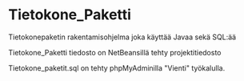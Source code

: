 # Tietokone_Paketti
Tietokonepaketin rakentamisohjelma joka käyttää Javaa sekä SQL:ää

Tietokone_Paketti tiedosto on NetBeansillä tehty projektitiedosto

Tietokone_paketit.sql on tehty phpMyAdminilla "Vienti" työkalulla.
